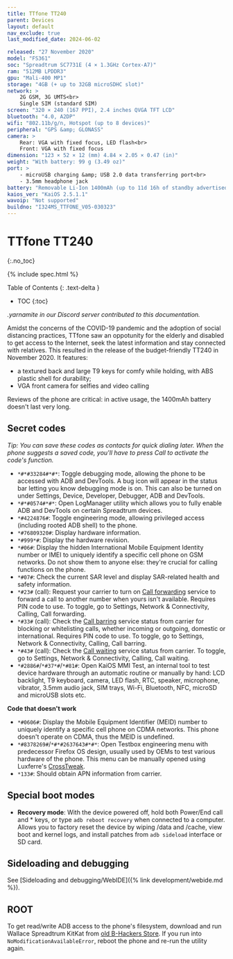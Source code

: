```yaml
---
title: TTfone TT240
parent: Devices
layout: default
nav_exclude: true
last_modified_date: 2024-06-02

released: "27 November 2020"
model: "FS361"
soc: "Spreadtrum SC7731E (4 × 1.3GHz Cortex-A7)"
ram: "512MB LPDDR3"
gpu: "Mali-400 MP1"
storage: "4GB (+ up to 32GB microSDHC slot)"
network: >
    2G GSM, 3G UMTS<br>
    Single SIM (standard SIM)
screen: "320 × 240 (167 PPI), 2.4 inches QVGA TFT LCD"
bluetooth: "4.0, A2DP"
wifi: "802.11b/g/n, Hotspot (up to 8 devices)"
peripheral: "GPS &amp; GLONASS"
camera: >
    Rear: VGA with fixed focus, LED flash<br>
    Front: VGA with fixed focus
dimension: "123 × 52 × 12 (mm) 4.84 × 2.05 × 0.47 (in)"
weight: "With battery: 99 g (3.49 oz)"
port: >
    - microUSB charging &amp; USB 2.0 data transferring port<br>
    - 3.5mm headphone jack
battery: "Removable Li-Ion 1400mAh (up to 11d 16h of standby advertised)"
kaios_ver: "KaiOS 2.5.1.1"
wavoip: "Not supported"
buildno: "I324MS_TTFONE_V05-030323"
---
```

# TTfone TT240
{:.no_toc}

{% include spec.html %}

Table of Contents
{: .text-delta }
- TOC
{:toc}

*.yarnamite in our Discord server contributed to this documentation.*

Amidst the concerns of the COVID-19 pandemic and the adoption of social distancing practices, TTfone saw an oppotunity for the elderly and disabled to get access to the Internet, seek the latest information and stay connected with relatives. This resulted in the release of the budget-friendly TT240 in November 2020. It features:
- a textured back and large T9 keys for comfy while holding, with ABS plastic shell for durability;
- VGA front camera for selfies and video calling

Reviews of the phone are critical: in active usage, the 1400mAh battery doesn't last very long.

## Secret codes
*Tip: You can save these codes as contacts for quick dialing later. When the phone suggests a saved code, you'll have to press Call to activate the code's function.*
- `*#*#33284#*#*`: Toggle debugging mode, allowing the phone to be accessed with ADB and DevTools. A bug icon will appear in the status bar letting you know debugging mode is on. This can also be turned on under Settings, Device, Developer, Debugger, ADB and DevTools.
- `*#*#0574#*#*`: Open LogManager utility which allows you to fully enable ADB and DevTools on certain Spreadtrum devices.
- `*#4224876#`: Toggle engineering mode, allowing privileged access (including rooted ADB shell) to the phone.
- `*#76809320#`: Display hardware information.
- `*#999*#`: Display the hardware revision.
- `*#06#`: Display the hidden International Mobile Equipment Identity number or IMEI to uniquely identify a specific cell phone on GSM networks. Do not show them to anyone else: they're crucial for calling functions on the phone.
- `*#07#`: Check the current SAR level and display SAR-related health and safety information.
- `*#23#` (call): Request your carrier to turn on [Call forwarding](https://en.wikipedia.org/wiki/Call_forwarding) service to forward a call to another number when yours isn't available. Requires PIN code to use. To toggle, go to Settings, Network & Connectivity, Calling, Call forwarding.
- `*#33#` (call): Check the [Call barring](https://www.communityphone.org/blogs/call-barring) service status from carrier for blocking or whitelisting calls, whether incoming or outgoing, domestic or international. Requires PIN code to use. To toggle, go to Settings, Network & Connectivity, Calling, Call barring.
- `*#43#` (call): Check the [Call waiting](https://en.wikipedia.org/wiki/Call_waiting) service status from carrier. To toggle, go to Settings, Network & Connectivity, Calling, Call waiting.
- `*#2886#`/`*#37*#`/`*#81#`: Open KaiOS MMI Test, an internal tool to test device hardware through an automatic routine or manually by hand: LCD backlight, T9 keyboard, camera, LED flash, RTC, speaker, microphone, vibrator, 3.5mm audio jack, SIM trays, Wi-Fi, Bluetooth, NFC, microSD and microUSB slots etc.

**Code that doesn't work**
- `*#0606#`: Display the Mobile Equipment Identifier (MEID) number to uniquely identify a specific cell phone on CDMA networks. This phone doesn't operate on CDMA, thus the MEID is undefined.
- `*#8378269#`/`*#*#2637643#*#*`: Open Testbox engineering menu with predecessor Firefox OS design, usually used by OEMs to test various hardware of the phone. This menu can be manually opened using Luxferre's [CrossTweak](https://gitlab.com/luxferre/crosstweak).
- `*133#`: Should obtain APN information from carrier.

## Special boot modes
- **Recovery mode**: With the device powered off, hold both Power/End call and * keys, or type `adb reboot recovery` when connected to a computer. Allows you to factory reset the device by wiping /data and /cache, view boot and kernel logs, and install patches from `adb sideload` interface or SD card.

## Sideloading and debugging
See [Sideloading and debugging/WebIDE]({% link development/webide.md %}).

## ROOT
To get read/write ADB access to the phone's filesystem, download and run Wallace Spreadtrum KitKat from [old B-Hackers Store](https://sites.google.com/view/b-hackers-store/home/settings). If you run into `NoModificationAvailableError`, reboot the phone and re-run the utility again.